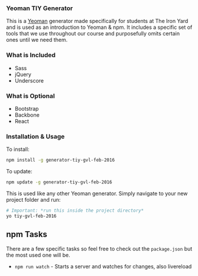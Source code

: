 ### Yeoman TIY Generator

This is a [Yeoman](http://yeoman.io/) generator made specifically for students at The Iron Yard and is used as an introduction to Yeoman & npm. It includes a specific set of tools that we use throughout our course and purposefully omits certain ones until we need them.

### What is Included
* Sass
* jQuery
* Underscore

### What is Optional

* Bootstrap
* Backbone
* React

### Installation & Usage

To install:

```sh
npm install -g generator-tiy-gvl-feb-2016
```

To update:

```sh
npm update -g generator-tiy-gvl-feb-2016
```

This is used like any other Yeoman generator. Simply navigate to your new project folder and run:

```sh
# Important: *run this inside the project directory*
yo tiy-gvl-feb-2016
```

## npm Tasks

There are a few specific tasks so feel free to check out the `package.json` but the most used one will be.

* `npm run watch` - Starts a server and watches for changes, also livereload

